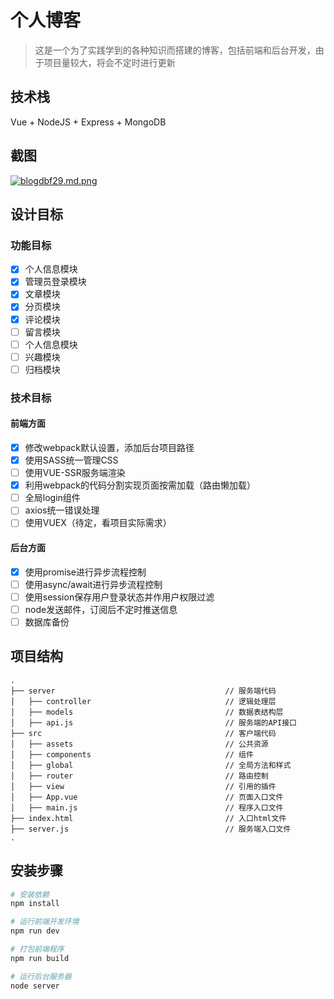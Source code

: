 # 个人博客

> 这是一个为了实践学到的各种知识而搭建的博客，包括前端和后台开发，由于项目量较大，将会不定时进行更新

## 技术栈
Vue + NodeJS + Express + MongoDB

## 截图
[![blogdbf29.md.png](https://miao.su/images/2018/03/09/blogdbf29.md.png)](https://miao.su/image/dedj5)
## 设计目标
### 功能目标
- [x] 个人信息模块
- [x] 管理员登录模块
- [x] 文章模块
- [x] 分页模块
- [x] 评论模块
- [ ] 留言模块
- [ ] 个人信息模块
- [ ] 兴趣模块
- [ ] 归档模块
### 技术目标
#### 前端方面
- [x] 修改webpack默认设置，添加后台项目路径
- [x] 使用SASS统一管理CSS
- [ ] 使用VUE-SSR服务端渲染
- [x] 利用webpack的代码分割实现页面按需加载（路由懒加载）
- [ ] 全局login组件
- [ ] axios统一错误处理 
- [ ] 使用VUEX（待定，看项目实际需求）

#### 后台方面
- [x] 使用promise进行异步流程控制
- [ ] 使用async/await进行异步流程控制
- [ ] 使用session保存用户登录状态并作用户权限过滤
- [ ] node发送邮件，订阅后不定时推送信息
- [ ] 数据库备份

## 项目结构
```
.
├── server                                      // 服务端代码
│   ├── controller                              // 逻辑处理层
│   ├── models                                  // 数据表结构层
│   ├── api.js                                  // 服务端的API接口
├── src                                         // 客户端代码
│   ├── assets                                  // 公共资源
│   ├── components                              // 组件           
│   ├── global                                  // 全局方法和样式
│   ├── router                                  // 路由控制
│   ├── view                                    // 引用的插件
│   ├── App.vue                                 // 页面入口文件
│   ├── main.js                                 // 程序入口文件
├── index.html                                  // 入口html文件
├── server.js                                   // 服务端入口文件
.

```

## 安装步骤

``` bash
# 安装依赖
npm install

# 运行前端开发环境
npm run dev

# 打包前端程序
npm run build

# 运行后台服务器
node server
```